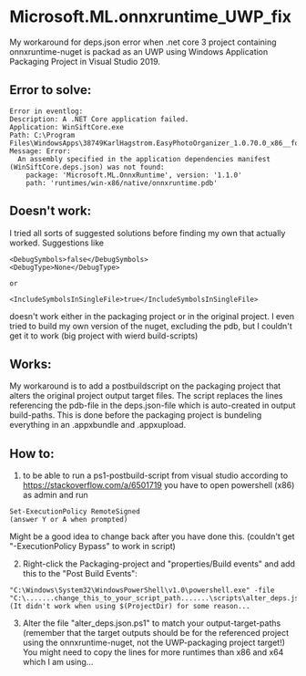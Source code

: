 # Microsoft.ML.onnxruntime_UWP_fix
My workaround for deps.json error when .net core 3 project containing onnxruntime-nuget is packad as an UWP using Windows Application Packaging Project in Visual Studio 2019.

## Error to solve:
```
Error in eventlog:
Description: A .NET Core application failed.
Application: WinSiftCore.exe
Path: C:\Program Files\WindowsApps\38749KarlHagstrom.EasyPhotoOrganizer_1.0.70.0_x86__fqsq6epnrsaem\WinSiftCore.exe
Message: Error:
  An assembly specified in the application dependencies manifest (WinSiftCore.deps.json) was not found:
    package: 'Microsoft.ML.OnnxRuntime', version: '1.1.0'
    path: 'runtimes/win-x86/native/onnxruntime.pdb'
```

## Doesn't work:
I tried all sorts of suggested solutions before finding my own that actually worked. 
Suggestions like 
```
<DebugSymbols>false</DebugSymbols>
<DebugType>None</DebugType>

or

<IncludeSymbolsInSingleFile>true</IncludeSymbolsInSingleFile>
```
doesn't work either in the packaging project or in the original project. I even tried to build my own version of the nuget, excluding the pdb, but I couldn't get it to work (big project with wierd build-scripts)

## Works:
My workaround is to add a postbuildscript on the packaging project that alters the original project output target files. The script replaces the lines referencing the pdb-file in the deps.json-file which is auto-created in output build-paths. This is done before the packaging project is bundeling everything in an .appxbundle and .appxupload.

## How to: 
1. to be able to run a ps1-postbuild-script from visual studio according to https://stackoverflow.com/a/6501719 you have to open powershell (x86) as admin and run 
```
Set-ExecutionPolicy RemoteSigned
(answer Y or A when prompted)
```
Might be a good idea to change back after you have done this. (couldn't get "-ExecutionPolicy Bypass" to work in script)

2. Right-click the Packaging-project and "properties/Build events" and add this to the "Post Build Events":
```
"C:\Windows\System32\WindowsPowerShell\v1.0\powershell.exe" -file "C:\.......change_this_to_your_script_path.......\scripts\alter_deps.json.ps1" 
(It didn't work when using $(ProjectDir) for some reason...
```
3. Alter the file "alter_deps.json.ps1" to match your output-target-paths (remember that the target outputs should be for the referenced project using the onnxruntime-nuget, not the UWP-packaging project target!) 
You might need to copy the lines for more runtimes than x86 and x64 which I am using...
